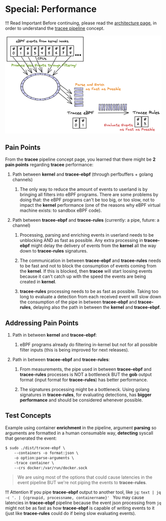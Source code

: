 # Special: Performance

!!! Read Important
    Before continuing, please read the [architecture page], in order to
    understand the [tracee pipeline] concept.

[architecture page]: ./architecture.md
[tracee pipeline]: ./architecture.md#tracee-pipeline-concept

![Tracee Performance](../../images/tracee-performance.png)

## Pain Points

From the **tracee** pipeline concept page, you learned that there might be
**2 pain points** regarding **tracee** performance:

1. Path between **kernel** and **tracee-ebpf** (through perfbuffers + golang
   channels)

    1. The only way to reduce the amount of events to userland is by bringing
       all filters into eBPF programs. There are some problems by doing that:
       the eBPF programs can't be too big, or too slow, not to impact the
       **kernel** performance (one of the reasons why eBPF virtual machine
       exists: to sandbox eBPF code).

2. Path between **tracee-ebpf** and **tracee-rules** (currently: a pipe,
   future: a channel)

    1. Processing, parsing and enriching events in userland needs to be
       unblocking AND as fast as possible. Any extra processing in
       **tracee-ebpf** might delay the delivery of events from the **kernel**
       all the way down to **tracee-rules** signatures.

    2. The communication in between **tracee-ebpf** and **tracee-rules** needs
       to be fast and not to block the consumption of events coming from the
       **kernel**. If this is blocked, then **tracee** will start loosing
       events because it can't catch up with the speed the events are being
       created in **kernel**.

    3. **tracee-rules** processing needs to be as fast as possible. Taking too
       long to evaluate a detection from each received event will slow down the
       consumption of the pipe in between **tracee-ebpf** and **tracee-rules**,
       delaying also the path in between the **kernel** and **tracee-ebpf**.

## Addressing Pain Points

1. Path in between **kernel** and **tracee-ebpf**:

    1. eBPF programs already do filtering in-kernel but not for all
       possible filter inputs (this is being improved for next releases).

2. Path in between **tracee-ebpf** and **tracee-rules**:

    1. From measurements, the pipe used in between **tracee-ebpf** and
       **tracee-rules** processes is NOT a bottleneck BUT the **gob** output
       format (input format for **tracee-rules**) has better performance.

    2. The signatures processing might be a bottleneck. Using golang signatures
       in **tracee-rules**, for evaluating detections, has **bigger
       performance** and should be considered whenever possible.

## Test Concepts

Example using container **enrichment** in the pipeline, argument **parsing** so
arguments are formatted in a human consumable way, **detecting** syscall that
generated the event:

```text
$ sudo ./dist/tracee-ebpf \
    --containers -o format:json \
    -o option:parse-arguments \
    -trace container \
    --crs docker:/var/run/docker.sock
```

> We are using most of the options that could cause latencies in the event
> pipeline BUT we're not piping the events to **tracee-rules**.

!!! Attention
    If you pipe **tracee-ebpf** output to another tool, like `jq`:
    ```text
    | jq -c '. | {cgroupid, processname, containername}'
    ```
    You may cause latencies in **tracee-ebpf** pipeline because the event json
    processing from `jq` might not be as fast as how **tracee-ebpf** is capable
    of writing events to it (just like **tracee-rules** could do if being slow
    evaluating events).
